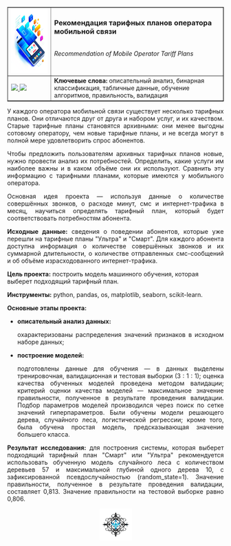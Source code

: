 ﻿<table border="1" width="100%" cellpadding="40"><tbody>
  <tr>
    <td width="20%" align="center">
      <img src="https://github.com/georgiy-vasilevskiy/edu_projects_yandex_practicum/blob/main/pic/Recommendation_of_Mobile_Operator_Tariff_Plans.png" height="150" width="150">
    </td>
    <td valign="top">
      <h3>Рекомендация тарифных планов оператора мобильной связи</h3>
      <br><i>Recommendation of Mobile Operator Tariff Plans</i>
    </td>
  </tr>
  <tr>
    <td>
      <a title="Использовать для просмотра Jupyter nbviewer" href="https://nbviewer.org/github/georgiy-vasilevskiy/edu_projects_yandex_practicum/blob/main/Recommendation_of_Mobile_Operator_Tariff_Plans/Recommendation_of_Mobile_Operator_Tariff_Plans.ipynb">
        <img src="https://img.shields.io/badge/Смотреть-ipynb-F37626">
      </a>
      <a title="Использовать для просмотра GitHub & BitBucket HTML Preview" href="https://htmlpreview.github.io/?https://github.com/georgiy-vasilevskiy/edu_projects_yandex_practicum/blob/main/Recommendation_of_Mobile_Operator_Tariff_Plans/Recommendation_of_Mobile_Operator_Tariff_Plans.html">
        <img src="https://img.shields.io/badge/Смотреть-html-54B231">
      </a>
    </td>
    <td>
      <b>Ключевые слова:</b> описательный анализ, бинарная классификация, табличные данные, обучение алгоритмов, правильность, валидация
    </td>
  </tr>
</tbody></table>

<p align='justify'>У каждого оператора мобильной связи существует несколько тарифных планов. Они отличаются друг от друга и набором услуг, и их качеством. Старые тарифные планы становятся архивными: они менее выгодны сотовому оператору, чем новые тарифные планы, и не всегда могут в полной мере удовлетворить спрос абонентов.</p>

<p align='justify'>Чтобы предложить пользователям архивных тарифных планов новые, нужно провести анализ их потребностей. Определить, какие услуги им наиболее важны и в каком объёме они их используют. Сравнить эту информацию с тарифными планами, которые имеются у мобильного оператора.</p>

<p align='justify'>Основная идея проекта &mdash; используя данные о количестве совершённых звонков, о расходе минут, смс и интернет-трафика в месяц, научиться определять тарифный план, который будет соответствовать потребностям абонента.</p>

<p align='justify'><b>Исходные данные:</b> сведения о поведении абонентов, которые уже перешли на тарифные планы "Ультра" и "Смарт". Для каждого абонента доступна информация о количестве совершённых звонков и их суммарной длительности, о количестве отправленных смс-сообщений и об объёме израсходованного интернет-трафика.</p>

**Цель проекта:** построить модель машинного обучения, которая выберет подходящий тарифный план.

**Инструменты:** python, pandas, os, matplotlib, seaborn, scikit-learn.

**Основные этапы проекта:**
- <b>описательный анализ данных:</b> <p align='justify'>охарактеризованы распределения значений признаков в исходном наборе данных;</p>
- <b>построение моделей:</b> <p align='justify'>подготовлены данные для обучения &mdash; в данных выделены тренировочная, валидационная и тестовая выборки (3 : 1 : 1); оценка качества обученных моделей проведена методом валидации; критерий оценки качества моделей &mdash; максимальное значение правильности, полученное в результате проведения валидации. Подбор параметров моделей производился через поиск по сетке значений гиперпараметров. Были обучены модели решающего дерева, случайного леса, логистической регрессии; кроме того, была обучена простая модель, предсказывающая значение большего класса.</p>

<p align='justify'><b>Результат исследования:</b> для построения системы, которая выберет подходящий тарифный план "Смарт" или "Ультра" рекомендуется использовать обученную модель случайного леса с количеством деревьев 57 и максимальной глубиной одного дерева 10, с зафиксированной псевдослучайностью (random_state=1). Значение правильности, полученное в результате проведения валидации, составляет 0,813. Значение правильности на тестовой выборке равно 0,806.</p>

<p align='center'><img src='https://github.com/georgiy-vasilevskiy/edu_projects_yandex_practicum/blob/main/pic/terminator.png' width=75></p>
